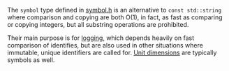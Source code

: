 The `symbol` type defined in [symbol.h](http://code.google.com/p/daisy-model/source/browse/trunk/symbol.h) is an alternative to `const std::string` where comparison and copying are both O(1), in fact, as fast as comparing or copying integers, but all substring operations are prohibited.

Their main purpose is for [logging](CodeLog.md), which depends heavily on fast comparison of identifies, but are also used in other situations where immutable, unique identifiers are called for.  [Unit dimensions](CodeUnit.md) are typically symbols as well.